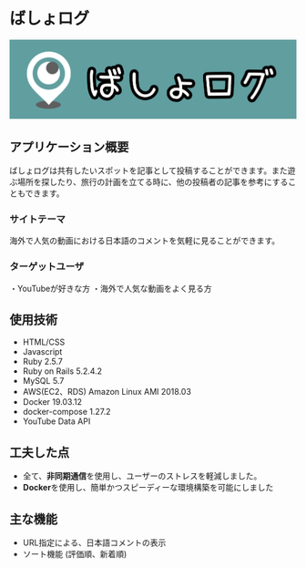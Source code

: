 # ばしょログ

![画像１](./README_image_1.jpg)

## アプリケーション概要
ばしょログは共有したいスポットを記事として投稿することができます。また遊ぶ場所を探したり、旅行の計画を立てる時に、他の投稿者の記事を参考にすることもできます。

### サイトテーマ
海外で人気の動画における日本語のコメントを気軽に見ることができます。

### ターゲットユーザ
・YouTubeが好きな方
・海外で人気な動画をよく見る方

## 使用技術

- HTML/CSS
- Javascript
- Ruby 2.5.7
- Ruby on Rails 5.2.4.2
- MySQL 5.7
- AWS(EC2、RDS) Amazon Linux AMI 2018.03
- Docker 19.03.12
- docker-compose 1.27.2
- YouTube Data API


## 工夫した点

- 全て、<b>非同期通信</b>を使用し、ユーザーのストレスを軽減しました。
- <b>Docker</b>を使用し、簡単かつスピーディーな環境構築を可能にしました


## 主な機能
- URL指定による、日本語コメントの表示
- ソート機能 (評価順、新着順)


